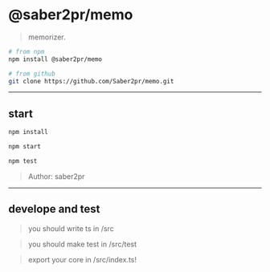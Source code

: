# @saber2pr/memo

> memorizer.

```bash
# from npm
npm install @saber2pr/memo

# from github
git clone https://github.com/Saber2pr/memo.git
```

---

## start

```bash
npm install
```

```bash
npm start

npm test
```

> Author: saber2pr

---

## develope and test

> you should write ts in /src

> you should make test in /src/test

> export your core in /src/index.ts!
